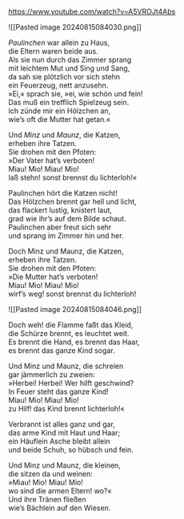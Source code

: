 
https://www.youtube.com/watch?v=A5VROJt4Abs

![[Pasted image 20240815084030.png]]

_Paulinchen_ war allein zu Haus,  
die Eltern waren beide aus.  
Als sie nun durch das Zimmer sprang  
mit leichtem Mut und Sing und Sang,  
da sah sie plötzlich vor sich stehn  
ein Feuerzeug, nett anzusehn.  
»Ei,« sprach sie, »ei, wie schön und fein!  
Das muß ein trefflich Spielzeug sein.  
Ich zünde mir ein Hölzchen an,  
wie’s oft die Mutter hat getan.«  
  
  
Und _Minz_ und _Maunz_, die Katzen,  
erheben ihre Tatzen.  
Sie drohen mit den Pfoten:  
»Der Vater hat’s verboten!  
Miau! Mio! Miau! Mio!  
laß stehn! sonst brennst du lichterloh!«

Paulinchen hört die Katzen nicht!  
Das Hölzchen brennt gar hell und licht,  
das flackert lustig, knistert laut,  
grad wie ihr’s auf dem Bilde schaut.  
Paulinchen aber freut sich sehr  
und sprang im Zimmer hin und her.  
  
  
Doch Minz und Maunz, die Katzen,  
erheben ihre Tatzen.  
Sie drohen mit den Pfoten:  
»Die Mutter hat’s verboten!  
Miau! Mio! Miau! Mio!  
wirf’s weg! sonst brennst du lichterloh!


![[Pasted image 20240815084046.png]]

Doch weh! die Flamme faßt das Kleid,  
die Schürze brennt, es leuchtet weit.  
Es brennt die Hand, es brennt das Haar,  
es brennt das ganze Kind sogar.

Und Minz und Maunz, die schreien  
gar jämmerlich zu zweien:  
»Herbei! Herbei! Wer hilft geschwind?  
In Feuer steht das ganze Kind!  
Miau! Mio! Miau! Mio!  
zu Hilf! das Kind brennt lichterloh!«

Verbrannt ist alles ganz und gar,  
das arme Kind mit Haut und Haar;  
ein Häuflein Asche bleibt allein  
und beide Schuh, so hübsch und fein.

Und Minz und Maunz, die kleinen,  
die sitzen da und weinen:  
»Miau! Mio! Miau! Mio!  
wo sind die armen Eltern! wo?«  
Und ihre Tränen fließen  
wie’s Bächlein auf den Wiesen.